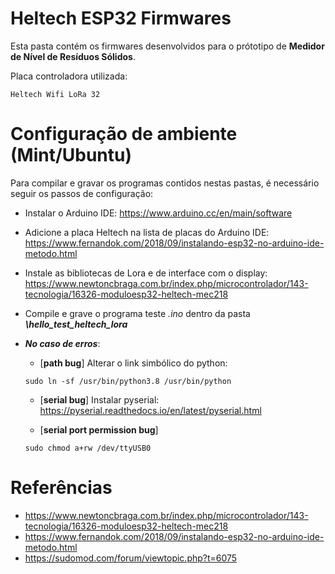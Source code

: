 # Heltech ESP32 Firmwares

Esta pasta contém os firmwares desenvolvidos para o prótotipo de **Medidor de Nível de Resíduos Sólidos**.

Placa controladora utilizada:

```
Heltech Wifi LoRa 32
```


# Configuração de ambiente (Mint/Ubuntu)

Para compilar e gravar os programas contidos nestas pastas, é necessário seguir os passos de configuração:

- Instalar o Arduino IDE: https://www.arduino.cc/en/main/software

- Adicione a placa Heltech na lista de placas do Arduino IDE: https://www.fernandok.com/2018/09/instalando-esp32-no-arduino-ide-metodo.html

- Instale as bibliotecas de Lora e de interface com o display: https://www.newtoncbraga.com.br/index.php/microcontrolador/143-tecnologia/16326-moduloesp32-heltech-mec218

- Compile e grave o programa teste *.ino* dentro da pasta ***\hello_test_heltech_lora***

- ***No caso de erros***:

  - [**path bug**] Alterar o link simbólico do python:
  ```
  sudo ln -sf /usr/bin/python3.8 /usr/bin/python
  ```

  - [**serial bug**] Instalar pyserial: https://pyserial.readthedocs.io/en/latest/pyserial.html

  - [**serial port permission bug**]
  ```
  sudo chmod a+rw /dev/ttyUSB0
  ```

# Referências

- https://www.newtoncbraga.com.br/index.php/microcontrolador/143-tecnologia/16326-moduloesp32-heltech-mec218
- https://www.fernandok.com/2018/09/instalando-esp32-no-arduino-ide-metodo.html
- https://sudomod.com/forum/viewtopic.php?t=6075
